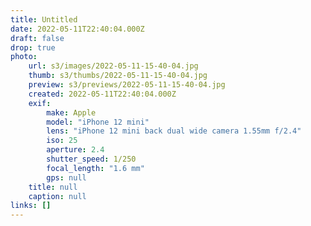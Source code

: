 ```yaml
---
title: Untitled
date: 2022-05-11T22:40:04.000Z
draft: false
drop: true
photo:
    url: s3/images/2022-05-11-15-40-04.jpg
    thumb: s3/thumbs/2022-05-11-15-40-04.jpg
    preview: s3/previews/2022-05-11-15-40-04.jpg
    created: 2022-05-11T22:40:04.000Z
    exif:
        make: Apple
        model: "iPhone 12 mini"
        lens: "iPhone 12 mini back dual wide camera 1.55mm f/2.4"
        iso: 25
        aperture: 2.4
        shutter_speed: 1/250
        focal_length: "1.6 mm"
        gps: null
    title: null
    caption: null
links: []
---
```

